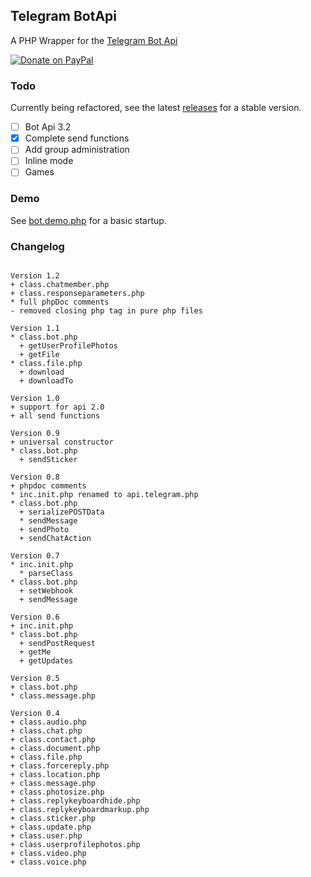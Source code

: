 ## Telegram BotApi
A PHP Wrapper for the [Telegram Bot Api](https://core.telegram.org/bots/api)

<span ><a href="https://www.paypal.me/SvenDrewniok" title="Donate"><img src="https://img.shields.io/badge/donate-paypal-blue.svg" alt="Donate on PayPal" /></a></span>

### Todo

Currently being refactored, see the latest <a href="https://github.com/Whitebock/TelegramBot-ApiWrapper/releases">releases</a> for a stable version.

- [ ] Bot Api 3.2
- [x] Complete send functions
- [ ] Add group administration
- [ ] Inline mode
- [ ] Games

### Demo
See <a href="https://github.com/Whitebock/TelegramBot-ApiWrapper/blob/master/bot.demo.php">bot.demo.php</a> for a basic startup.

### Changelog
```

Version 1.2
+ class.chatmember.php
+ class.responseparameters.php
* full phpDoc comments
- removed closing php tag in pure php files

Version 1.1
* class.bot.php
  + getUserProfilePhotos
  + getFile
* class.file.php
  + download
  + downloadTo

Version 1.0
+ support for api 2.0
+ all send functions

Version 0.9
+ universal constructor
* class.bot.php
  + sendSticker

Version 0.8
+ phpdoc comments
* inc.init.php renamed to api.telegram.php
* class.bot.php
  + serializePOSTData
  * sendMessage
  + sendPhoto
  + sendChatAction

Version 0.7
* inc.init.php
  * parseClass
* class.bot.php
  + setWebhook
  + sendMessage

Version 0.6
+ inc.init.php
* class.bot.php
  + sendPostRequest
  + getMe
  + getUpdates

Version 0.5
+ class.bot.php
* class.message.php

Version 0.4
+ class.audio.php
+ class.chat.php
+ class.contact.php
+ class.document.php
+ class.file.php
+ class.forcereply.php
+ class.location.php
+ class.message.php
+ class.photosize.php
+ class.replykeyboardhide.php
+ class.replykeyboardmarkup.php
+ class.sticker.php
+ class.update.php
+ class.user.php
+ class.userprofilephotos.php
+ class.video.php
+ class.voice.php
```
